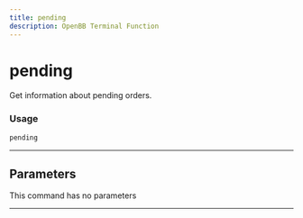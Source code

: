 ```yaml
---
title: pending
description: OpenBB Terminal Function
---
```


# pending

Get information about pending orders.

### Usage

```python
pending
```

---

## Parameters

This command has no parameters


---
